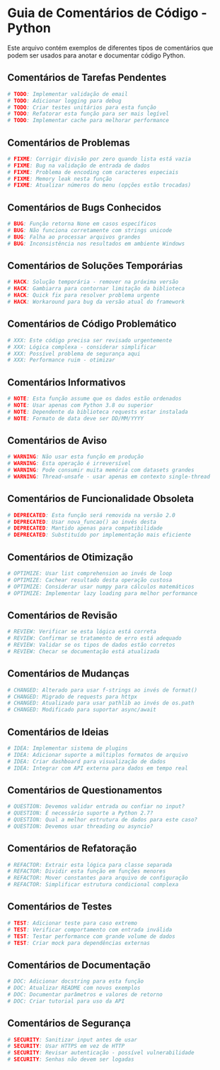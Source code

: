 # Guia de Comentários de Código - Python

Este arquivo contém exemplos de diferentes tipos de comentários que podem ser usados para anotar e documentar código Python.

## **Comentários de Tarefas Pendentes**

```python
# TODO: Implementar validação de email
# TODO: Adicionar logging para debug
# TODO: Criar testes unitários para esta função
# TODO: Refatorar esta função para ser mais legível
# TODO: Implementar cache para melhorar performance
```

## **Comentários de Problemas**

```python
# FIXME: Corrigir divisão por zero quando lista está vazia
# FIXME: Bug na validação de entrada de dados
# FIXME: Problema de encoding com caracteres especiais
# FIXME: Memory leak nesta função
# FIXME: Atualizar números do menu (opções estão trocadas)
```

## **Comentários de Bugs Conhecidos**

```python
# BUG: Função retorna None em casos específicos
# BUG: Não funciona corretamente com strings unicode
# BUG: Falha ao processar arquivos grandes
# BUG: Inconsistência nos resultados em ambiente Windows
```

## **Comentários de Soluções Temporárias**

```python
# HACK: Solução temporária - remover na próxima versão
# HACK: Gambiarra para contornar limitação da biblioteca
# HACK: Quick fix para resolver problema urgente
# HACK: Workaround para bug da versão atual do framework
```

## **Comentários de Código Problemático**

```python
# XXX: Este código precisa ser revisado urgentemente
# XXX: Lógica complexa - considerar simplificar
# XXX: Possível problema de segurança aqui
# XXX: Performance ruim - otimizar
```

## **Comentários Informativos**

```python
# NOTE: Esta função assume que os dados estão ordenados
# NOTE: Usar apenas com Python 3.8 ou superior
# NOTE: Dependente da biblioteca requests estar instalada
# NOTE: Formato de data deve ser DD/MM/YYYY
```

## **Comentários de Aviso**

```python
# WARNING: Não usar esta função em produção
# WARNING: Esta operação é irreversível
# WARNING: Pode consumir muita memória com datasets grandes
# WARNING: Thread-unsafe - usar apenas em contexto single-thread
```

## **Comentários de Funcionalidade Obsoleta**

```python
# DEPRECATED: Esta função será removida na versão 2.0
# DEPRECATED: Usar nova_funcao() ao invés desta
# DEPRECATED: Mantido apenas para compatibilidade
# DEPRECATED: Substituído por implementação mais eficiente
```

## **Comentários de Otimização**

```python
# OPTIMIZE: Usar list comprehension ao invés de loop
# OPTIMIZE: Cachear resultado desta operação custosa
# OPTIMIZE: Considerar usar numpy para cálculos matemáticos
# OPTIMIZE: Implementar lazy loading para melhor performance
```

## **Comentários de Revisão**

```python
# REVIEW: Verificar se esta lógica está correta
# REVIEW: Confirmar se tratamento de erro está adequado
# REVIEW: Validar se os tipos de dados estão corretos
# REVIEW: Checar se documentação está atualizada
```

## **Comentários de Mudanças**

```python
# CHANGED: Alterado para usar f-strings ao invés de format()
# CHANGED: Migrado de requests para httpx
# CHANGED: Atualizado para usar pathlib ao invés de os.path
# CHANGED: Modificado para suportar async/await
```

## **Comentários de Ideias**

```python
# IDEA: Implementar sistema de plugins
# IDEA: Adicionar suporte a múltiplos formatos de arquivo
# IDEA: Criar dashboard para visualização de dados
# IDEA: Integrar com API externa para dados em tempo real
```

## **Comentários de Questionamentos**

```python
# QUESTION: Devemos validar entrada ou confiar no input?
# QUESTION: É necessário suporte a Python 2.7?
# QUESTION: Qual a melhor estrutura de dados para este caso?
# QUESTION: Devemos usar threading ou asyncio?
```

## **Comentários de Refatoração**

```python
# REFACTOR: Extrair esta lógica para classe separada
# REFACTOR: Dividir esta função em funções menores
# REFACTOR: Mover constantes para arquivo de configuração
# REFACTOR: Simplificar estrutura condicional complexa
```

## **Comentários de Testes**

```python
# TEST: Adicionar teste para caso extremo
# TEST: Verificar comportamento com entrada inválida
# TEST: Testar performance com grande volume de dados
# TEST: Criar mock para dependências externas
```

## **Comentários de Documentação**

```python
# DOC: Adicionar docstring para esta função
# DOC: Atualizar README com novos exemplos
# DOC: Documentar parâmetros e valores de retorno
# DOC: Criar tutorial para uso da API
```

## **Comentários de Segurança**
```python
# SECURITY: Sanitizar input antes de usar
# SECURITY: Usar HTTPS em vez de HTTP
# SECURITY: Revisar autenticação - possível vulnerabilidade
# SECURITY: Senhas não devem ser logadas
```
